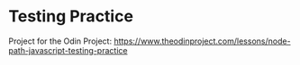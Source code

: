 # Testing Practice 

Project for the Odin Project: https://www.theodinproject.com/lessons/node-path-javascript-testing-practice